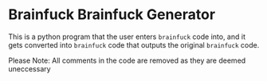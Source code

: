 # Brainfuck Brainfuck Generator

This is a python program that the user enters `brainfuck` code into, and it gets converted into `brainfuck` code that outputs the original `brainfuck` code.

Please Note: All comments in the code are removed as they are deemed uneccessary
